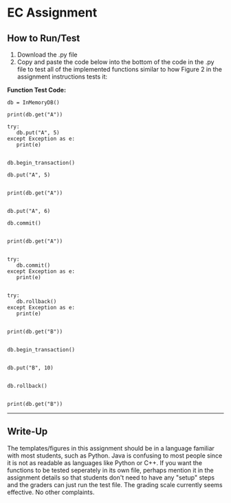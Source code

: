 # EC Assignment

## How to Run/Test

1. Download the .py file
2. Copy and paste the code below into the bottom of the code in the .py file to test all of the implemented functions similar to how Figure 2 in the assignment instructions tests it:

**Function Test Code:**

 ```
db = InMemoryDB()

print(db.get("A"))

try:
    db.put("A", 5)
except Exception as e:
    print(e)


db.begin_transaction()

db.put("A", 5)


print(db.get("A"))


db.put("A", 6)

db.commit()


print(db.get("A"))


try:
    db.commit()
except Exception as e:
    print(e)


try:
    db.rollback()
except Exception as e:
    print(e)


print(db.get("B"))


db.begin_transaction()


db.put("B", 10)


db.rollback()


print(db.get("B"))
   ```



---

## Write-Up

The templates/figures in this assignment should be in a language familiar with most students, such as Python. Java is confusing to most people since it is not as readable as languages like Python or C++. If you want the functions to be tested seperately in its own file, perhaps mention it in the assignment details so that students don't need to have any "setup" steps and the graders can just run the test file. The grading scale currently seems effective. No other complaints.
